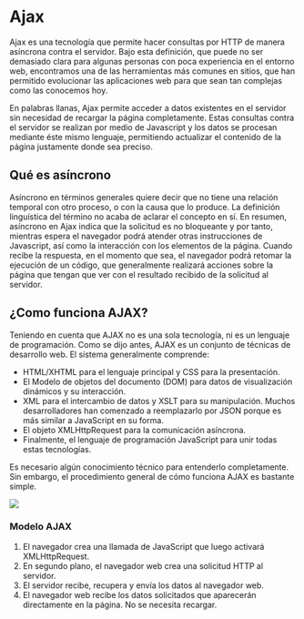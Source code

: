 # Ajax

Ajax es una tecnología que permite hacer consultas por HTTP de manera asíncrona contra el servidor. Bajo esta definición, que puede no ser demasiado clara para algunas personas con poca experiencia en el entorno web, encontramos una de las herramientas más comunes en sitios, que han permitido evolucionar las aplicaciones web para que sean tan complejas como las conocemos hoy.

En palabras llanas, Ajax permite acceder a datos existentes en el servidor sin necesidad de recargar la página completamente. Estas consultas contra el servidor se realizan por medio de Javascript y los datos se procesan mediante éste mismo lenguaje, permitiendo actualizar el contenido de la página justamente donde sea preciso.

## Qué es asíncrono

Asíncrono en términos generales quiere decir que no tiene una relación temporal con otro proceso, o con la causa que lo produce. La definición linguística del término no acaba de aclarar el concepto en sí. En resumen, asíncrono en Ajax indica que la solicitud es no bloqueante y por tanto, mientras espera el navegador podrá atender otras instrucciones de Javascript, así como la interacción con los elementos de la página. Cuando recibe la respuesta, en el momento que sea, el navegador podrá retomar la ejecución de un código, que generalmente realizará acciones sobre la página que tengan que ver con el resultado recibido de la solicitud al servidor.

## ¿Como funciona AJAX?

Teniendo en cuenta que AJAX no es una sola tecnología, ni es un lenguaje de programación. Como se dijo antes, AJAX es un conjunto de técnicas de desarrollo web. El sistema generalmente comprende:

- HTML/XHTML para el lenguaje principal y CSS para la presentación.
- El Modelo de objetos del documento (DOM) para datos de visualización dinámicos y su interacción.
- XML para el intercambio de datos y XSLT para su manipulación. Muchos desarrolladores han comenzado a reemplazarlo por JSON porque es más similar a JavaScript en su forma.
- El objeto XMLHttpRequest para la comunicación asíncrona.
- Finalmente, el lenguaje de programación JavaScript para unir todas estas tecnologías.

Es necesario algún conocimiento técnico para entenderlo completamente. Sin embargo, el procedimiento general de cómo funciona AJAX es bastante simple.

![](https://www.hostinger.es/tutoriales/wp-content/uploads/sites/7/2019/05/que-es-ajax-diagrama.jpg)

### Modelo AJAX

1. El navegador crea una llamada de JavaScript que luego activará XMLHttpRequest.
2. En segundo plano, el navegador web crea una solicitud HTTP al servidor.
3. El servidor recibe, recupera y envía los datos al navegador web.
4. El navegador web recibe los datos solicitados que aparecerán directamente en la página. No se necesita recargar.